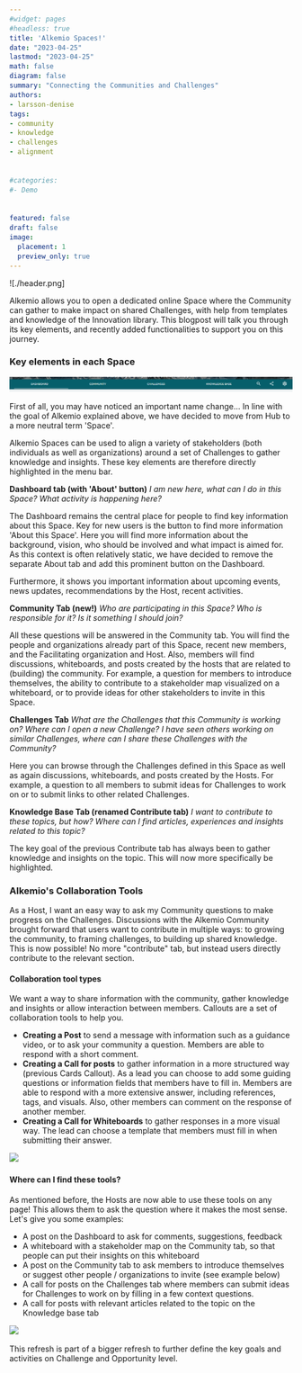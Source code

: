 ```yaml
---
#widget: pages
#headless: true
title: 'Alkemio Spaces!'
date: "2023-04-25"
lastmod: "2023-04-25"
math: false
diagram: false
summary: "Connecting the Communities and Challenges"
authors:
- larsson-denise
tags:
- community
- knowledge
- challenges
- alignment


#categories:
#- Demo


featured: false
draft: false
image:
  placement: 1
  preview_only: true
---
```


![./header.png]

Alkemio allows you to open a dedicated online Space where the Community can gather to make impact on shared Challenges, with help from templates and knowledge of the Innovation library. This blogpost will talk you through its key elements, and recently added functionalities to support you on this journey.

### Key elements in each Space
![](./menubar.png)

First of all, you may have noticed an important name change... In line with the goal of Alkemio explained above, we have decided to move from Hub to a more neutral term 'Space'. 

Alkemio Spaces can be used to align a variety of stakeholders (both individuals as well as organizations) around a set of Challenges to gather knowledge and insights. These key elements are therefore directly highlighted in the menu bar.

**Dashboard tab (with 'About' button)**
*I am new here, what can I do in this Space? What activity is happening here?*

The Dashboard remains the central place for people to find key information about this Space. Key for new users is the button to find more information 'About this Space'. Here you will find more information about the background, vision, who should be involved and what impact is aimed for. As this context is often relatively static, we have decided to remove the separate About tab and add this prominent button on the Dashboard.

Furthermore, it shows you important information about upcoming events, news updates, recommendations by the Host, recent activities. 

**Community Tab (new!)**
*Who are participating in this Space? Who is responsible for it? Is it something I should join?*

All these questions will be answered in the Community tab. You will find the people and organizations already part of this Space, recent new members, and the Facilitating organization and Host. Also, members will find discussions, whiteboards, and posts created by the hosts that are related to (building) the community. For example, a question for members to introduce themselves, the ability to contribute to a stakeholder map visualized on a whiteboard, or to provide ideas for other stakeholders to invite in this Space.

**Challenges Tab**
*What are the Challenges that this Community is working on? Where can I open a new Challenge? I have seen others working on similar Challenges, where can I share these Challenges with the Community?*

Here you can browse through the Challenges defined in this Space as well as again discussions, whiteboards, and posts created by the Hosts. For example, a question to all members to submit ideas for Challenges to work on or to submit links to other related Challenges.

**Knowledge Base Tab (renamed Contribute tab)**
*I want to contribute to these topics, but how? Where can I find articles, experiences and insights related to this topic?*

The key goal of the previous Contribute tab has always been to gather knowledge and insights on the topic. This will now more specifically be highlighted. 

### Alkemio's Collaboration Tools

As a Host, I want an easy way to ask my Community questions to make progress on the Challenges. Discussions with the Alkemio Community brought forward that users want to contribute in multiple ways: to growing the community, to framing challenges, to building up shared knowledge. This is now possible! No more "contribute" tab, but instead users directly contribute to the relevant section.

#### Collaboration tool types
We want a way to share information with the community, gather knowledge and insights or allow interaction between members. Callouts are a set of collaboration tools to help you.

* **Creating a Post** to send a message with information such as a guidance video, or to ask your community a question. Members are able to respond with a short comment.
* **Creating a Call for posts** to gather information in a more structured way (previous Cards Callout). As a lead you can choose to add some guiding questions or information fields that members have to fill in. Members are able to respond with a more extensive answer, including references, tags, and visuals. Also, other members can comment on the response of another member.
* **Creating a Call for Whiteboards** to gather responses in a more visual way. The lead can choose a template that members must fill in when submitting their answer.

![](https://i.imgur.com/sDGqjQR.png)

#### Where can I find these tools?
As mentioned before, the Hosts are now able to use these tools on any page! This allows them to ask the question where it makes the most sense. Let's give you some examples:

* A post on the Dashboard to ask for comments, suggestions, feedback
* A whiteboard with a stakeholder map on the Community tab, so that people can put their insights on this whiteboard
* A post on the Community tab to ask members to introduce themselves or suggest other people / organizations to invite (see example below)
* A call for posts on the Challenges tab where members can submit ideas for Challenges to work on by filling in a few context questions.
* A call for posts with relevant articles related to the topic on the Knowledge base tab

![](https://i.imgur.com/lzU1CCM.png)

This refresh is part of a bigger refresh to further define the key goals and activities on Challenge and Opportunity level. 
